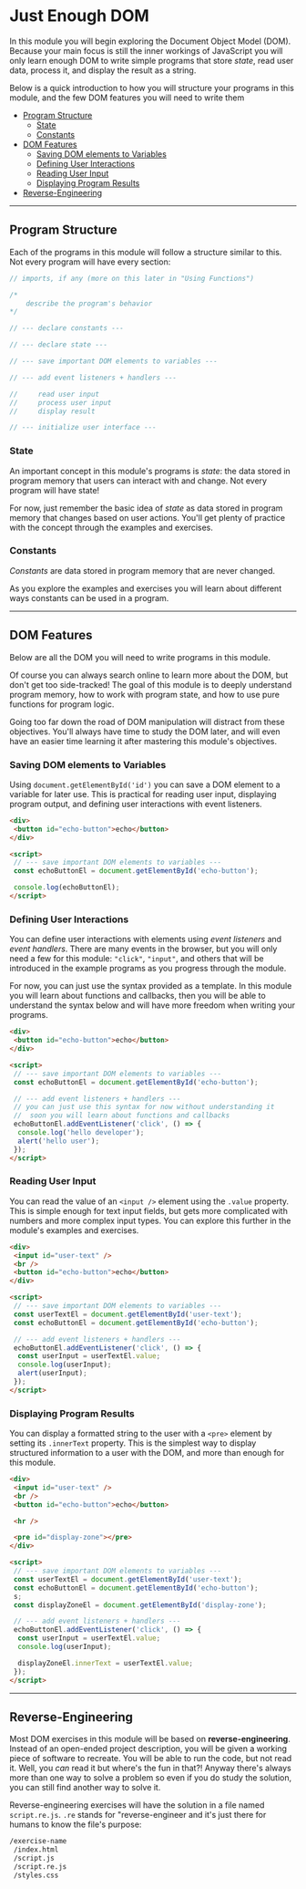 # Just Enough DOM

In this module you will begin exploring the Document Object Model (DOM). Because
your main focus is still the inner workings of JavaScript you will only learn
enough DOM to write simple programs that store _state_, read user data, process
it, and display the result as a string.

Below is a quick introduction to how you will structure your programs in this
module, and the few DOM features you will need to write them

- [Program Structure](#program-structure)
  - [State](#state)
  - [Constants](#constants)
- [DOM Features](#dom-features)
  - [Saving DOM elements to Variables](#saving-dom-elements-to-variables)
  - [Defining User Interactions](#defining-user-interactions)
  - [Reading User Input](#reading-user-input)
  - [Displaying Program Results](#displaying-program-results)
- [Reverse-Engineering](#reverse-engineering)

---

## Program Structure

Each of the programs in this module will follow a structure similar to this. Not
every program will have every section:

```js
// imports, if any (more on this later in "Using Functions")

/*
    describe the program's behavior
*/

// --- declare constants ---

// --- declare state ---

// --- save important DOM elements to variables ---

// --- add event listeners + handlers ---

//     read user input
//     process user input
//     display result

// --- initialize user interface ---
```

### State

An important concept in this module's programs is _state_: the data stored in
program memory that users can interact with and change. Not every program will
have state!

For now, just remember the basic idea of _state_ as data stored in program
memory that changes based on user actions. You'll get plenty of practice with
the concept through the examples and exercises.

### Constants

_Constants_ are data stored in program memory that are never changed.

As you explore the examples and exercises you will learn about different ways
constants can be used in a program.

---

## DOM Features

Below are all the DOM you will need to write programs in this module.

Of course you can always search online to learn more about the DOM, but don't
get too side-tracked! The goal of this module is to deeply understand program
memory, how to work with program state, and how to use pure functions for
program logic.

Going too far down the road of DOM manipulation will distract from these
objectives. You'll always have time to study the DOM later, and will even have
an easier time learning it after mastering this module's objectives.

### Saving DOM elements to Variables

Using `document.getElementById('id')` you can save a DOM element to a variable
for later use. This is practical for reading user input, displaying program
output, and defining user interactions with event listeners.

```html
<div>
 <button id="echo-button">echo</button>
</div>

<script>
 // --- save important DOM elements to variables ---
 const echoButtonEl = document.getElementById('echo-button');

 console.log(echoButtonEl);
</script>
```

### Defining User Interactions

You can define user interactions with elements using _event listeners_ and
_event handlers_. There are many events in the browser, but you will only need a
few for this module: `"click"`, `"input"`, and others that will be introduced in
the example programs as you progress through the module.

For now, you can just use the syntax provided as a template. In this module you
will learn about functions and callbacks, then you will be able to understand
the syntax below and will have more freedom when writing your programs.

```html
<div>
 <button id="echo-button">echo</button>
</div>

<script>
 // --- save important DOM elements to variables ---
 const echoButtonEl = document.getElementById('echo-button');

 // --- add event listeners + handlers ---
 // you can just use this syntax for now without understanding it
 //  soon you will learn about functions and callbacks
 echoButtonEl.addEventListener('click', () => {
  console.log('hello developer');
  alert('hello user');
 });
</script>
```

### Reading User Input

You can read the value of an `<input />` element using the `.value` property.
This is simple enough for text input fields, but gets more complicated with
numbers and more complex input types. You can explore this further in the
module's examples and exercises.

```html
<div>
 <input id="user-text" />
 <br />
 <button id="echo-button">echo</button>
</div>

<script>
 // --- save important DOM elements to variables ---
 const userTextEl = document.getElementById('user-text');
 const echoButtonEl = document.getElementById('echo-button');

 // --- add event listeners + handlers ---
 echoButtonEl.addEventListener('click', () => {
  const userInput = userTextEl.value;
  console.log(userInput);
  alert(userInput);
 });
</script>
```

### Displaying Program Results

You can display a formatted string to the user with a `<pre>` element by setting
its `.innerText` property. This is the simplest way to display structured
information to a user with the DOM, and more than enough for this module.

```html
<div>
 <input id="user-text" />
 <br />
 <button id="echo-button">echo</button>

 <hr />

 <pre id="display-zone"></pre>
</div>

<script>
 // --- save important DOM elements to variables ---
 const userTextEl = document.getElementById('user-text');
 const echoButtonEl = document.getElementById('echo-button');
 s;
 const displayZoneEl = document.getElementById('display-zone');

 // --- add event listeners + handlers ---
 echoButtonEl.addEventListener('click', () => {
  const userInput = userTextEl.value;
  console.log(userInput);

  displayZoneEl.innerText = userTextEl.value;
 });
</script>
```

---

## Reverse-Engineering

Most DOM exercises in this module will be based on **reverse-engineering**.
Instead of an open-ended project description, you will be given a working piece
of software to recreate. You will be able to run the code, but not read it.
Well, you _can_ read it but where's the fun in that?! Anyway there's always more
than one way to solve a problem so even if you do study the solution, you can
still find another way to solve it.

Reverse-engineering exercises will have the solution in a file named
`script.re.js`. `.re` stands for "reverse-engineer and it's just there for
humans to know the file's purpose:

```markdown
/exercise-name
 /index.html
 /script.js
 /script.re.js
 /styles.css
```
